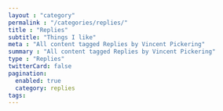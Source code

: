 ```yaml
---
layout : "category"
permalink : "/categories/replies/"
title : "Replies"
subtitle: "Things I like"
meta : "All content tagged Replies by Vincent Pickering"
summary : "All content tagged Replies by Vincent Pickering"
type : "Replies"
twitterCard: false
pagination:
  enabled: true
  category: replies
tags:
---
```

